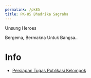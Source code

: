 ```yaml
---
permalink: /pk85
title: PK-85 Bhadrika Sagraha
---
```


Unsung Heroes

Bergema, Bermakna Untuk Bangsa..

Info
====

* [Persiapan Tugas Publikasi Kelompok](pubkelompok.md)
